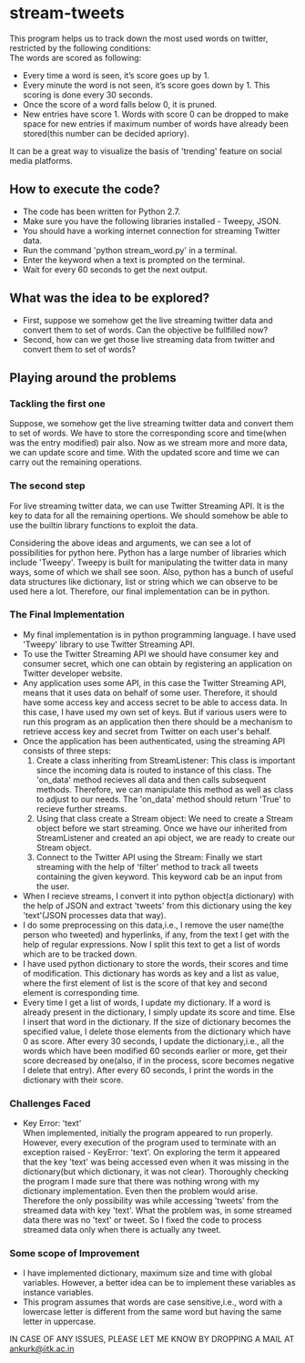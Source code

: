 # stream-tweets
This program helps us to track down the most used words on twitter, restricted by the following conditions:  
The words are scored as following:  
* Every time a word is seen, it’s score goes up by 1.  
* Every minute the word is not seen, it’s score goes down by 1. This scoring is done every 30 seconds.  
* Once the score of a word falls below 0, it is pruned.  
* New entries have score 1. Words with score 0 can be dropped to make space for new entries if maximum number of words have already been stored(this number can be decided apriory). 

It can be a great way to visualize the basis of 'trending' feature on social media platforms.  
## How to execute the code?
* The code has been written for Python 2.7.
* Make sure you have the following libraries installed - Tweepy, JSON.
* You should have a working internet connection for streaming Twitter data.
* Run the command 'python stream_word.py' in a terminal.
* Enter the keyword when a text is prompted on the terminal.
* Wait for every 60 seconds to get the next output.

## What was the idea to be explored?  
* First, suppose we somehow get the live streaming twitter data and convert them to set of words. Can the objective be fullfilled now?  
* Second, how can we get those live streaming data from twitter and convert them to set of words?

## Playing around the problems
### Tackling the first one
Suppose, we somehow get the live streaming twitter data and convert them to set of words. We have to store the corresponding score and time(when was the entry modified) pair also. Now as we stream more and more data, we can update score and time. With the updated score and time we can carry out the remaining operations.
### The second step
For live streaming twitter data, we can use Twitter Streaming API. It is the key to data for all the remaining opertions. We should somehow be able to use the builtin library functions to exploit the data.  

Considering the above ideas and arguments, we can see a lot of possibilities for python here. Python has a large number of libraries which include 'Tweepy'. Tweepy is built for manipulating the twitter data in many ways, some of which we shall see soon. Also, python has a bunch of useful data structures like dictionary, list or string which we can observe to be used here a lot. Therefore, our final implementation can be in python.
### The Final Implementation
* My final implementation is in python programming language. I have used 'Tweepy' library to use Twitter Streaming API.
* To use the Twitter Streaming API we should have consumer key and consumer secret, which one can obtain by registering an application on Twitter developer website.  
* Any application uses some API, in this case the Twitter Streaming API, means that it uses data on behalf of some user. Therefore, it should have some access key and access secret to be able to access data. In this case, I have used my own set of keys. But if various users were to run this program as an application then there should be a mechanism to retrieve access key and secret from Twitter on each user's behalf.  
* Once the application has been authenticated, using the streaming API consists of three steps:
  1. Create a class inheriting from StreamListener: This class is important since the incoming data is routed to instance of this class. The 'on_data' method recieves all data and then calls subsequent methods. Therefore, we can manipulate this method as well as class to adjust to our needs. The 'on_data' method should return 'True' to recieve further streams.
  2. Using that class create a Stream object: We need to create a Stream object before we start streaming. Once we have our inherited from StreamListener and created an api object, we are ready to create our Stream object.
  3. Connect to the Twitter API using the Stream: Finally we start streaming with the help of 'filter' method to track all tweets containing the given keyword. This keyword cab be an input from the user.  
* When I recieve streams, I convert it into python object(a dictionary) with the help of JSON and extract 'tweets' from this dictionary using the key 'text'(JSON processes data that way).  
* I do some preprocessing on this data,i.e., I remove the user name(the person who tweeted) and hyperlinks, if any, from the text I get with the help of regular expressions. Now I split this text to get a list of words which are to be tracked down.
* I have used python dictionary to store the words, their scores and time of modification. This dictionary has words as key and a list as value, where the first element of list is the score of that key and second element is corresponding time.
* Every time I get a list of words, I update my dictionary. If a word is already present in the dictionary, I simply update its score and time. Else I insert that word in the dictionary. If the size of dictionary becomes the specified value, I delete those elements from the dictionary which have 0 as score. After every 30 seconds, I update the dictionary,i.e., all the words which have been modified 60 seconds earlier or more, get their score decreased by one(also, if in the process, score becomes negative I delete that entry). After every 60 seconds, I print the words in the dictionary with their score.  

### Challenges Faced
* Key Error: 'text'  
	When implemented, initially the program appeared to run properly. However, every execution of the program used to terminate with an exception raised - KeyError: 'text'. On exploring the term it appeared that the key 'text' was being accessed even when it was missing in the dictionary(but which dictionary, it was not clear). Thoroughly checking the program I made sure that there was nothing wrong with my dictionary implementation. Even then the problem would arise. Therefore the only possibility was while accessing 'tweets' from the streamed data with key 'text'. What the problem was, in some streamed data there was no 'text' or tweet. So I fixed the code to process streamed data only when there is actually any tweet.

### Some scope of Improvement
* I have implemented dictionary, maximum size and time with global variables. However, a better idea can be to implement these variables as instance variables.
* This program assumes that words are case sensitive,i.e., word with a lowercase letter is different from the same word but having the same letter in uppercase. 

IN CASE OF ANY ISSUES, PLEASE LET ME KNOW BY DROPPING A MAIL AT ankurk@iitk.ac.in

